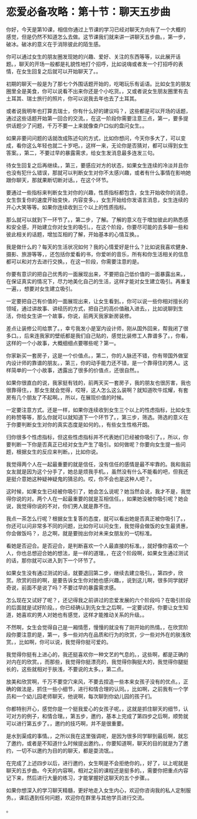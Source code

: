 # 恋爱必备攻略：第十节：聊天五步曲

你好，今天是第10课，相信你通过上节课的学习已经对聊天方向有了一个大概的感觉，但是仍然不知道怎么去做。这节课我们就来讲一讲聊天五步曲。，第一步，破冰。破冰的意义在于消除彼此的陌生感。

你可以通过女生的朋友圈发现她的兴趣、爱好、关注的东西等等，以此展开话题。，聊天的开场一般都是礼貌性地打个招呼，比如说嗨或者发一个打招呼的表情，在女生回复之后就可以开始聊天了。。

初期的聊天一般是为了那七个外围话题开始的，吃喝玩乐有诟语。比如女生的朋友圈里全是美食，你可以说看不出来你还是个小吃货。，又或者说女生朋友圈里有去土耳其、瑞士旅行的照片，你可以说我去年也去了土耳其。

或者说我明年也打算去瑞士，你有什么好的建议吗？，这些都是可以开场的话题，通过这些话题开始第一回合的交流。，在这一阶段你需要注意三点，第一，要多提供话题少了问题，千万不要一上来就像查户口似的盘问女生。。

如果非要问问题的话就改成陈述句的方式，比如你想问，今天你多大了，可以变成，看你这么年轻也就二十岁吧。，这样一来，无论你是否猜对，都可以得到女生答案。，第二，不要过早的暴露需求，给女生发消息最多连发三句。

待女生回复之后再继续。，第三，要感应对方的状态，如果女生连续的冷淡并且你也没有犯什么错误，那就可以判断女生对你不太感兴趣，或者有什么事情在影响她跟你聊天，那就果断切断对话。，在这个环节。

要通过一些指标来判断女生对你的兴趣，性质指标都包含，女生开始收你的消息，女生恢复你的速度开始变快，内容变多。，女生开始给你发语言消息，女生连续的开心大笑等等。如果你连续收到三个以上的性质指标。

那么就可以就到下一环节了。，第二步，了解。了解的意义在于增加彼此的熟悉感和安全感，开始建立你对女生的吸引。，在这个阶段，你要尽可能的去多聊一些和彼此相关的话题，增加互相的了解，开始基本的心情互换。。

我是做什么的？每天的生活状况如何？我的心情爱好是什么？比如说我喜欢健身、摄影、旅游等等，，还包括你爱看的书，你爱听的音乐，所有和你生活相关的信息都可以和对方去进行交换。，在这一阶段，你需要注意的是。

你要有意识的把自己优秀的一面展现出来，不要把自己低价值的一面暴露出来。，在保证真实的情况下，尽力地美化自己的生活，这样才能对女生建立吸引。再重复一遍，，想要对女生建立吸引。

一定要把自己有价值的一面展现出来，让女生看到。，你可以说一些你相对擅长的领域，通过讲故事、讲经历的方式，把自己的高价值融入进去。，比如说聊到生活，你给女生讲一个故事，你说，前两天我家新房装修。

差点让装修公司给票了。，幸亏我发小是室内设计师，刚从国外回来，帮我闭了很多口。，后来连我家的壁纸都是我们自己贴的，感觉比装修工人靠谱多了。，你看，这样的一个小故事，大概细细点要哪些呢？第一。

你家新买一套房子，这是一个价值点。，第二，你的人脉还不错，你有带国外做室内设计师的靠谱的朋友。，第三，你的动手能力还不错，是一个靠得住的男人。这样简单的一个小故事，透露出了很多的价值点，还很自然。。

如果你很直白的说，我家挺有钱的，前两天买一套房子，我的朋友也很厉害，我也很靠得住。，那女生就会觉得，哎呀，这人怎么这么装啊？就知道吹牛炫耀，有套房有几个朋友了不起啊。，所以，在展现价值的时候。

一定要注意方式。还是一样，如果你连续收到女生三个以上的性虑指标，比如女生的称赞等等，那么你就可以就知道下一个环节了。，第三步，筛选。筛选的意义在于你要判断女生对你的真实态度是如何的。，有些女生性格开朗。

归你很多个性虑指标，但这些性虑指标并不代表她们已经被你吸引了。，所以，你要判断一下你是否真正已经对女生产生了吸引。如何做呢？你要向女生提一些问题，根据女生的反应来判断。，比如你说。

我觉得两个人在一起最重要的就是信任，没有信任的感情是最不牢靠的。我和我前女友就是因为这个分手了，她总是烦我手机。，虽然没有什么不能看的吧，但我还是挺介意她这种疑神疑鬼的猜忌的。哎，你不会也是这种人吧？。

这时候，如果女生已经被你吸引了，她会怎么说呢？她当然会说，我才不是，我觉得你说的对。两个人在一起最重要的就是互相信任。，如果她没被你吸引呢？她会说，我觉得你说的不对，你们男人就是靠不住。

我点一茶怎么行呢？根据女生复答的态度，就可以看出她是否真正被你吸引了。，你还可以问非常多不同的问题，比如你可以问女生，我觉得会做饭的女生最贤惠，你会做饭吗？，总之啊，就是要抛出你对未来女朋友的一切标准。

看她是否迎合。是否迎合，是判断喜欢一个人最直接的标准。，就好像你喜欢一个人，你也总想迎合她的想法，是一样的道理。，在这个阶段啊，如果女生通过测试的话，那你就可以进入到下一个环节了。

如果女生没有通过测试的话，就要退回第二步，继续去建立吸引。，第四步，欣赏。欣赏的目的啊，是要告诉女生你对她也感兴趣。，说到这儿啊，很多同学就好奇说，前面不是说了吗？不要过早的暴露需求感。

怎么现在又试好了呢？，还记得我之前讲过的恋爱发展的六个阶段吗？在吸引阶段的后面就是试好阶段。，你已经确认到先女生之后啊，一定要试好。你要让女生知道，她喜欢的男人对她也有感觉，这样才能推动关系的升级。。

不然啊，女生会觉得自己是一厢情愿，慢慢的就没有了刚开始的热情。，在欣赏阶段你要注意的是，第一，多一些对内在品质和行为的欣赏，少一些对外在的肤浅欣赏。，比如啊，你可以说，我觉得你挺可爱的。

我觉得你挺有上进心的，我还挺喜欢你一种文艺的气息的。，这些啊，都是正确的对内在的欣赏。，而那些，我觉得你挺漂亮的，我觉得你胸挺大的，我觉得你腿挺长的，这些就相对于肤浅，不要说的太多。，第二点。

放美和欣赏啊，千万不要空穴来风，不要去捏造一些本来女孩子没有的优点。，正确的做法是，抓住一些小细节，进行和情合理的认同。，比如啊，之前我有一个学员和一个幼儿园老师聊天，他说啊，每次聊到你幼儿园的孩子们。

你都特别开心，感觉你是一个挺我爱心的女孩子呢。，这就是抓住聊天的细节，认可对方的例子，和情合理。，第五步，邀约，基本上完成了第四步之后啊，顺势就可以进行第五步了。，邀约的技巧啊，并不是很重要。

是水到渠成的事情。，之所以我在这里强调呢，是因为很多同学聊到最后啊，就忘了邀约，或者是不知道什么时候提出邀约。，你要知道啊，聊天的目的就是为了邀约，一切不以邀约为目的的聊天，都是耍流氓。。

在完成了上述四步以后，进行邀约，女生啊是不会拒绝你的。，好了，以上呢就是聊天的五步曲。今天的内容啊，相对之前的课程还是挺多的。，需要你把重点内容记下来，然后进行大量的练习，才能掌握好这聊天的五个步骤。。

如果你想深入的学习聊天精髓，更好地走入女生内心，欢迎你咨询我的私人定制服务。，课后遇到任何问题，欢迎你在群里与其他学员进行交流。

。